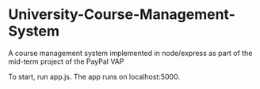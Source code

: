 # University-Course-Management-System
A course management system implemented in node/express as part of the mid-term project of the PayPal VAP

To start, run app.js.
The app runs on localhost:5000.
